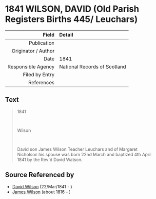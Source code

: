 ﻿---
layout: page
permalink: /sources/s51938323
---

# 1841 WILSON, DAVID (Old Parish Registers Births 445/ Leuchars)

Field | Detail
---:|:---
Publication | 
Originator / Author | 
Date | 1841
Responsible Agency | National Records of Scotland
Filed by Entry | 
References | 

## Text

> 1841
>
> <br/>
>
> Wilson
>
> <br/>
>
> David son James Wilson Teacher Leuchars and of Margaret Nicholson his spouse was born 22nd March and baptized 4th April 1841 by the Rev'd David Watson.
>

## Source Referenced by

* [David Wilson](../people/@15598112@-david-wilson-b1841-3-22-d.md) (22/Mar/1841 - )
* [James Wilson](../people/@98356536@-james-wilson-b1816-d.md) (about 1816 - )
